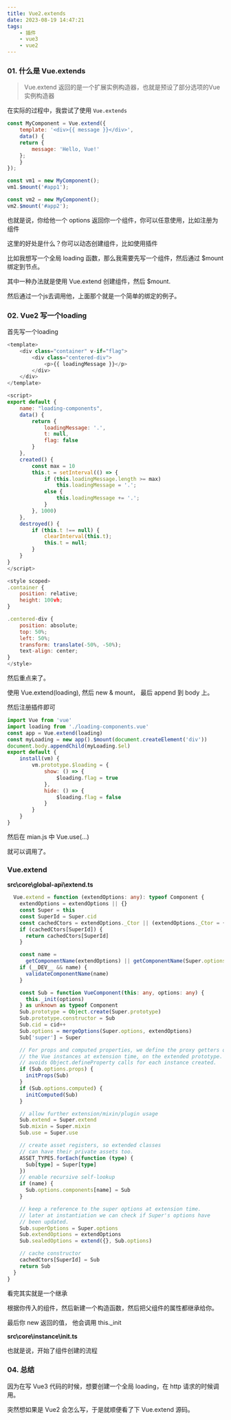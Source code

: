```yaml
---
title: Vue2.extends
date: 2023-08-19 14:47:21
tags: 
    - 插件
    - vue3
    - vue2
---
```


### 01. 什么是 Vue.extends

> Vue.extend 返回的是一个扩展实例构造器，也就是预设了部分选项的Vue实例构造器

在实际的过程中，我尝试了使用 `Vue.extends`

```js
const MyComponent = Vue.extend({
    template: '<div>{{ message }}</div>',
    data() {
    return {
        message: 'Hello, Vue!'
    };
    }
});

const vm1 = new MyComponent();
vm1.$mount('#app1');

const vm2 = new MyComponent();
vm2.$mount('#app2');
```

也就是说，你给他一个 options 返回你一个组件，你可以任意使用，比如注册为组件

这里的好处是什么？你可以动态创建组件，比如使用插件

比如我想写一个全局 loading 函数，那么我需要先写一个组件，然后通过 $mount 绑定到节点。

其中一种办法就是使用 Vue.extend 创建组件，然后 $mount.

然后通过一个js去调用他，上面那个就是一个简单的绑定的例子。

### 02. Vue2 写一个loading

首先写一个loading

```js
<template>
    <div class="container" v-if="flag">
        <div class="centered-div">
            <p>{{ loadingMessage }}</p>
        </div>
    </div>
</template>

<script>
export default {
    name: "loading-components",
    data() {
        return {
            loadingMessage: '.',
            t: null,
            flag: false
        }
    },
    created() {
        const max = 10
        this.t = setInterval(() => {
            if (this.loadingMessage.length >= max)
                this.loadingMessage = '.';
            else {
                this.loadingMessage += '.';
            }
        }, 1000)
    },
    destroyed() {
        if (this.t !== null) {
            clearInterval(this.t);
            this.t = null;
        }
    }
}
</script>

<style scoped>
.container {
    position: relative;
    height: 100vh;
}

.centered-div {
    position: absolute;
    top: 50%;
    left: 50%;
    transform: translate(-50%, -50%);
    text-align: center;
}
</style>
```

然后重点来了。

使用  Vue.extend(loading), 然后 new & mount， 最后 append 到 body 上。

然后注册插件即可

```js
import Vue from 'vue'
import loading from './loading-components.vue'
const app = Vue.extend(loading)
const myLoading = new app().$mount(document.createElement('div'))
document.body.appendChild(myLoading.$el)
export default {
    install(vm) {
        vm.prototype.$loading = {
            show: () => {
                $loading.flag = true
            },
            hide: () => {
                $loading.flag = false
            }
        }
    }
}
```

然后在 mian.js 中 Vue.use(...)

就可以调用了。

### Vue.extend

**src\core\global-api\extend.ts**

```ts
  Vue.extend = function (extendOptions: any): typeof Component {
    extendOptions = extendOptions || {}
    const Super = this
    const SuperId = Super.cid
    const cachedCtors = extendOptions._Ctor || (extendOptions._Ctor = {})
    if (cachedCtors[SuperId]) {
      return cachedCtors[SuperId]
    }

    const name =
      getComponentName(extendOptions) || getComponentName(Super.options)
    if (__DEV__ && name) {
      validateComponentName(name)
    }

    const Sub = function VueComponent(this: any, options: any) {
      this._init(options)
    } as unknown as typeof Component
    Sub.prototype = Object.create(Super.prototype)
    Sub.prototype.constructor = Sub
    Sub.cid = cid++
    Sub.options = mergeOptions(Super.options, extendOptions)
    Sub['super'] = Super

    // For props and computed properties, we define the proxy getters on
    // the Vue instances at extension time, on the extended prototype. This
    // avoids Object.defineProperty calls for each instance created.
    if (Sub.options.props) {
      initProps(Sub)
    }
    if (Sub.options.computed) {
      initComputed(Sub)
    }

    // allow further extension/mixin/plugin usage
    Sub.extend = Super.extend
    Sub.mixin = Super.mixin
    Sub.use = Super.use

    // create asset registers, so extended classes
    // can have their private assets too.
    ASSET_TYPES.forEach(function (type) {
      Sub[type] = Super[type]
    })
    // enable recursive self-lookup
    if (name) {
      Sub.options.components[name] = Sub
    }

    // keep a reference to the super options at extension time.
    // later at instantiation we can check if Super's options have
    // been updated.
    Sub.superOptions = Super.options
    Sub.extendOptions = extendOptions
    Sub.sealedOptions = extend({}, Sub.options)

    // cache constructor
    cachedCtors[SuperId] = Sub
    return Sub
  }
}
```

看完其实就是一个继承

根据你传入的组件，然后新建一个构造函数，然后把父组件的属性都继承给你。

最后你 new 返回的值， 他会调用 this._init

**src\core\instance\init.ts**

也就是说，开始了组件创建的流程

### 04. 总结

因为在写 Vue3 代码的时候，想要创建一个全局 loading，在 http 请求的时候调用。

突然想如果是 Vue2 会怎么写，于是就顺便看了下 Vue.extend 源码。